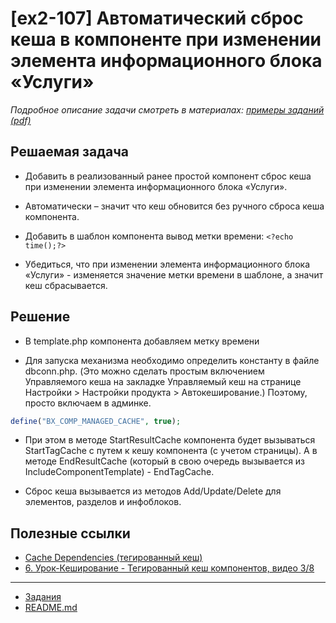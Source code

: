 # [ex2-107] Автоматический сброс кеша в компоненте при изменении элемента информационного блока «Услуги»

*Подробное описание задачи смотреть в материалах: [примеры заданий (pdf)](../pubinfo/Ex2AllType.pdf)*

## Решаемая задача

* Добавить в реализованный ранее простой компонент сброс кеша при изменении элемента информационного блока «Услуги».

* Автоматически – значит что кеш обновится без ручного сброса кеша компонента.

* Добавить в шаблон компонента вывод метки времени: ```<?echo time();?>```

* Убедиться, что при изменении элемента информационного блока «Услуги» - изменяется значение метки времени в шаблоне, а значит кеш сбрасывается.

## Решение

* В template.php компонента добавляем метку времени

* Для запуска механизма необходимо определить константу в файле dbconn.php. (Это можно сделать простым включением Управляемого кеша на закладке Управляемый кеш на странице Настройки > Настройки продукта > Автокеширование.) Поэтому, просто включаем в админке.
```PHP
define("BX_COMP_MANAGED_CACHE", true);
```

* При этом в методе StartResultCache компонента будет вызываться StartTagCache с путем к кешу компонента (с учетом страницы). А в методе EndResultCache (который в свою очередь вызывается из IncludeComponentTemplate) - EndTagCache.

* Сброс кеша вызывается из методов Add/Update/Delete для элементов, разделов и инфоблоков.

## Полезные ссылки

* [Сache Dependencies (тегированный кеш)](https://dev.1c-bitrix.ru/learning/course/index.php?COURSE_ID=43&LESSON_ID=2978&LESSON_PATH=3913.4565.4780.2978)
* [6. Урок-Кеширование - Тегированный кеш компонентов, видео 3/8](https://www.youtube.com/watch?v=HcoZajZ9ybc)

____
* [Задания](tasks.md)
* [README.md](../../README.md)